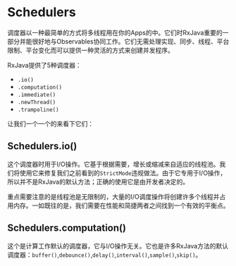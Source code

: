 # Schedulers

调度器以一种最简单的方式将多线程用在你的Apps的中。它们时RxJava重要的一部分并能很好地与Observables协同工作。它们无需处理实现、同步、线程、平台限制、平台变化而可以提供一种灵活的方式来创建并发程序。

RxJava提供了5种调度器：

* `.io()`
* `.computation()`
* `.immediate()`
* `.newThread()`
* `.trampoline()`

让我们一个一个的来看下它们：

## Schedulers.io()

这个调度器时用于I/O操作。它基于根据需要，增长或缩减来自适应的线程池。我们将使用它来修复我们之前看到的`StrictMode`违规做法。由于它专用于I/O操作，所以并不是RxJava的默认方法；正确的使用它是由开发者决定的。

重点需要注意的是线程池是无限制的，大量的I/O调度操作将创建许多个线程并占用内存。一如既往的是，我们需要在性能和简捷两者之间找到一个有效的平衡点。

## Schedulers.computation()

这个是计算工作默认的调度器，它与I/O操作无关。它也是许多RxJava方法的默认调度器：`buffer()`,`debounce()`,`delay()`,`interval()`,`sample()`,`skip()`。



































